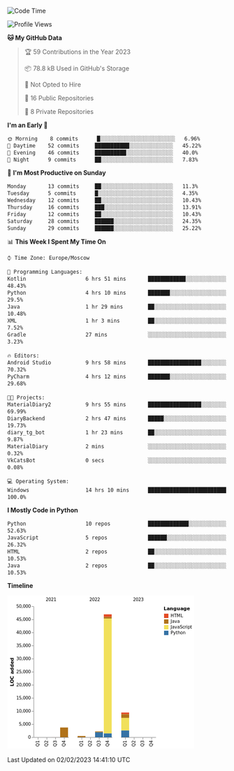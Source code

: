 <!--START_SECTION:waka-->
![Code Time](http://img.shields.io/badge/Code%20Time-14%20hrs%2014%20mins-blue)

![Profile Views](http://img.shields.io/badge/Profile%20Views-72-blue)

**🐱 My GitHub Data** 

> 🏆 59 Contributions in the Year 2023
 > 
> 📦 78.8 kB Used in GitHub's Storage 
 > 
> 🚫 Not Opted to Hire
 > 
> 📜 16 Public Repositories 
 > 
> 🔑 8 Private Repositories  
 > 
**I'm an Early 🐤** 

```text
🌞 Morning    8 commits      █░░░░░░░░░░░░░░░░░░░░░░░░   6.96% 
🌆 Daytime    52 commits     ███████████░░░░░░░░░░░░░░   45.22% 
🌃 Evening    46 commits     ██████████░░░░░░░░░░░░░░░   40.0% 
🌙 Night      9 commits      ██░░░░░░░░░░░░░░░░░░░░░░░   7.83%

```
📅 **I'm Most Productive on Sunday** 

```text
Monday       13 commits     ██░░░░░░░░░░░░░░░░░░░░░░░   11.3% 
Tuesday      5 commits      █░░░░░░░░░░░░░░░░░░░░░░░░   4.35% 
Wednesday    12 commits     ██░░░░░░░░░░░░░░░░░░░░░░░   10.43% 
Thursday     16 commits     ███░░░░░░░░░░░░░░░░░░░░░░   13.91% 
Friday       12 commits     ██░░░░░░░░░░░░░░░░░░░░░░░   10.43% 
Saturday     28 commits     ██████░░░░░░░░░░░░░░░░░░░   24.35% 
Sunday       29 commits     ██████░░░░░░░░░░░░░░░░░░░   25.22%

```


📊 **This Week I Spent My Time On** 

```text
⌚︎ Time Zone: Europe/Moscow

💬 Programming Languages: 
Kotlin                   6 hrs 51 mins       ████████████░░░░░░░░░░░░░   48.43% 
Python                   4 hrs 10 mins       ███████░░░░░░░░░░░░░░░░░░   29.5% 
Java                     1 hr 29 mins        ██░░░░░░░░░░░░░░░░░░░░░░░   10.48% 
XML                      1 hr 3 mins         ██░░░░░░░░░░░░░░░░░░░░░░░   7.52% 
Gradle                   27 mins             ░░░░░░░░░░░░░░░░░░░░░░░░░   3.23%

🔥 Editors: 
Android Studio           9 hrs 58 mins       █████████████████░░░░░░░░   70.32% 
PyCharm                  4 hrs 12 mins       ███████░░░░░░░░░░░░░░░░░░   29.68%

🐱‍💻 Projects: 
MaterialDiary2           9 hrs 55 mins       █████████████████░░░░░░░░   69.99% 
DiaryBackend             2 hrs 47 mins       █████░░░░░░░░░░░░░░░░░░░░   19.73% 
diary_tg_bot             1 hr 23 mins        ██░░░░░░░░░░░░░░░░░░░░░░░   9.87% 
MaterialDiary            2 mins              ░░░░░░░░░░░░░░░░░░░░░░░░░   0.32% 
VkCatsBot                0 secs              ░░░░░░░░░░░░░░░░░░░░░░░░░   0.08%

💻 Operating System: 
Windows                  14 hrs 10 mins      █████████████████████████   100.0%

```

**I Mostly Code in Python** 

```text
Python                   10 repos            █████████████░░░░░░░░░░░░   52.63% 
JavaScript               5 repos             ██████░░░░░░░░░░░░░░░░░░░   26.32% 
HTML                     2 repos             ██░░░░░░░░░░░░░░░░░░░░░░░   10.53% 
Java                     2 repos             ██░░░░░░░░░░░░░░░░░░░░░░░   10.53%

```


**Timeline**

![Chart not found](https://raw.githubusercontent.com/Adlemex/Adlemex/main/charts/bar_graph.png) 


 Last Updated on 02/02/2023 14:41:10 UTC
<!--END_SECTION:waka-->

